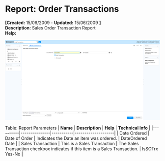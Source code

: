 # Report: Order Transactions

**[Created:** 15/06/2009 - **Updated:** 15/06/2009 **]**  
**Description:** Sales Order Transaction Report  
**Help:**   

![](/img/docs/manual/OrderTransactions-Report_iDempiere_v12.0.0.png)

Table: Report Parameters
| **Name** | **Description** | **Help** | **Technical Info** |
|----------|---------------|-----------|--------------------|
| Date Ordered | Date of Order | Indicates the Date an item was ordered. | DateOrdered<br/>Date | 
| Sales Transaction | This is a Sales Transaction | The Sales Transaction checkbox indicates if this item is a Sales Transaction. | IsSOTrx<br/>Yes-No | 


